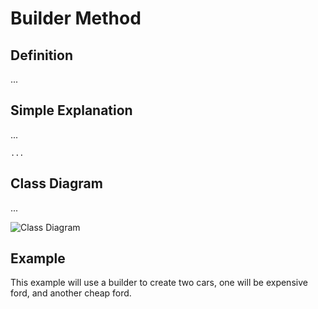 Builder Method
===========
Definition
----------
...

Simple Explanation
---------
...
```
...
```

Class Diagram
--------
...

![Class Diagram](http://www.plantuml.com/plantuml/proxy?fmt=svg&src=https://raw.githubusercontent.com/staticxrjc/Design-Patterns/main/builder/UML/diagram.puml)

Example
------
This example will use a builder to create two cars, one will be expensive ford, and another cheap ford.

